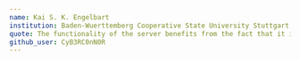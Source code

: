 ```yaml
---
name: Kai S. K. Engelbart
institution: Baden-Wuerttemberg Cooperative State University Stuttgart
quote: The functionality of the server benefits from the fact that it is running.
github_user: CyB3RC0nN0R
---
```

